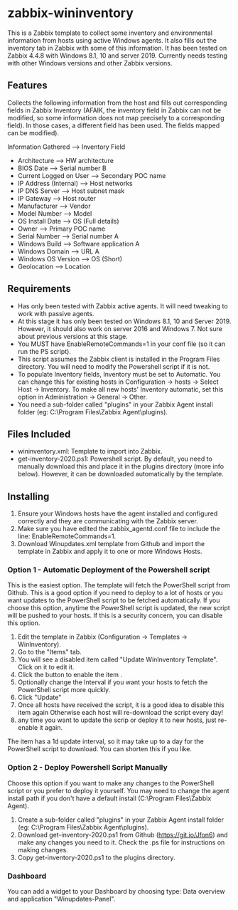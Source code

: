 # zabbix-wininventory

This is a Zabbix template to collect some inventory and environmental information from hosts using active Windows agents. It also fills out the inventory tab in Zabbix with some of this information.
It has been tested on Zabbix 4.4.8 with Windows 8.1, 10 and server 2019. Currently needs testing with other Windows versions and other Zabbix versions.


## Features

Collects the following information from the host and fills out corresponding fields in Zabbix Inventory (AFAIK, the inventory field in Zabbix can not be modified, so some information does not map precisely to a corresponding field). In those cases, a different field has been used. The fields mapped can be modified).

Information Gathered --> Inventory Field

- Architecture --> HW architecture
- BIOS Date --> Serial number B
- Current Logged on User --> Secondary POC name
- IP Address (Internal) --> Host networks
- IP DNS Server --> Host subnet mask
- IP Gateway --> Host router
- Manufacturer --> Vendor
- Model Number --> Model
- OS Install Date --> OS (Full details)
- Owner --> Primary POC name
- Serial Number --> Serial number A
- Windows Build --> Software application A
- Windows Domain --> URL A
- Windows OS Version --> OS (Short)
- Geolocation --> Location


## Requirements

- Has only been tested with Zabbix active agents. It will need tweaking to work with passive agents.
- At this stage it has only been tested on Windows 8.1, 10 and Server 2019. However, it should also work on server 2016 and Windows 7. Not sure about previous versions at this stage.
- You MUST have EnableRemoteCommands=1 in your conf file (so it can run the PS script).
- This script assumes the Zabbix client is installed in the Program Files directory. You will need to modify the Powershell script if it is not.
- To populate Inventory fields, Inventory must be set to Automatic. You can change this for existing hosts in Configuration → hosts → Select Host → Inventory. To make all new hosts' Inventory automatic, set this option in Administration → General → Other.
- You need a sub-folder called "plugins" in your Zabbix Agent install folder (eg: C:\Program Files\Zabbix Agent\plugins).


## Files Included

- wininventory.xml: Template to import into Zabbix.
- get-inventory-2020.ps1: Powershell script. By default, you need to manually download this and place it in the plugins directory (more info below). However, it can be downloaded automatically by the template.


## Installing

1. Ensure your Windows hosts have the agent installed and configured correctly and they are communicating with the Zabbix server.
2. Make sure you have edited the zabbix_agentd.conf file to include the line: EnableRemoteCommands=1.
3. Download Winupdates.xml template from Github and import the template in Zabbix and apply it to one or more Windows Hosts.

### Option 1 - Automatic Deployment of the Powershell script

This is the easiest option. The template will fetch the PowerShell script from Github. This is a good option if you need to deploy to a lot of hosts or you want updates to the PowerShell script to be fetched automatically. If you choose this option, anytime the PowerShell script is updated, the new script will be pushed to your hosts. If this is a security concern, you can disable this option.

1. Edit the template in Zabbix (Configuration → Templates → WinInventory).
2. Go to the "Items" tab.
3. You will see a disabled item called "Update WinInventory Template". Click on it to edit it.
4. Click the button to enable the item .
5. Optionally change the Interval if you want your hosts to fetch the PowerShell script more quickly.
6. Click "Update"
7. Once all hosts have received the script, it is a good idea to disable this item again Otherwise each host will re-download the script every day!
8. any time you want to update the scrip or deploy it to new hosts, just re-enable it again.

The item has a 1d update interval, so it may take up to a day for the PowerShell script to download. You can shorten this if you like.

### Option 2 - Deploy Powershell Script Manually

Choose this option if you want to make any changes to the PowerShell script or you prefer to deploy it yourself. You may need to change the agent install path if you don't have a default install (C:\Program Files\Zabbix Agent).

1. Create a sub-folder called "plugins" in your Zabbix Agent install folder (eg: C:\Program Files\Zabbix Agent\plugins).
2. Download get-inventory-2020.ps1 from Github (https://git.io/Jfon6) and make any changes you need to it. Check the .ps file for instructions on making changes.
3. Copy get-inventory-2020.ps1 to the plugins directory.



### Dashboard

You can add a widget to your Dashboard by choosing type: Data overview and application "Winupdates-Panel".